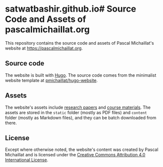 # satwatbashir.github.io# Source Code and Assets of pascalmichaillat.org

This repository contains the source code and assets of Pascal Michaillat's website at https://pascalmichaillat.org. 

## Source code

The website is built with [Hugo](https://github.com/gohugoio/hugo). The source code comes from the minimalist website template at [pmichaillat/hugo-website](https://github.com/pmichaillat/hugo-website).

## Assets

The website's assets include [research papers](https://pascalmichaillat.org/papers/) and [course materials](https://pascalmichaillat.org/courses/). The assets are stored in the `static` folder (mostly as PDF files) and `content` folder (mostly as Markdown files), and they can be batch downloaded from there.

## License

Except where otherwise noted, the website's content was created by Pascal Michaillat and is licensed under the [Creative Commons Attribution 4.0 International License](http://creativecommons.org/licenses/by/4.0/).
